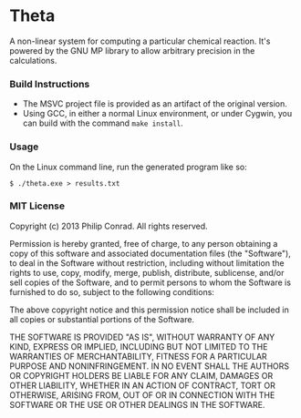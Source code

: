 Theta
=======

A non-linear system for computing a particular chemical reaction. It's powered by the GNU MP 
library to allow arbitrary precision in the calculations.


### Build Instructions
 - The MSVC project file is provided as an artifact of the original version.
 - Using GCC, in either a normal Linux environment, or under Cygwin, you can 
   build with the command `make install`.

### Usage
On the Linux command line, run the generated program like so:

`$ ./theta.exe > results.txt`


### MIT License
Copyright (c) 2013 Philip Conrad.
All rights reserved.

Permission is hereby granted, free of charge, to any person obtaining a copy
of this software and associated documentation files (the "Software"), to deal
in the Software without restriction, including without limitation the rights
to use, copy, modify, merge, publish, distribute, sublicense, and/or sell
copies of the Software, and to permit persons to whom the Software is
furnished to do so, subject to the following conditions:

The above copyright notice and this permission notice shall be included in
all copies or substantial portions of the Software.

THE SOFTWARE IS PROVIDED "AS IS", WITHOUT WARRANTY OF ANY KIND, EXPRESS OR
IMPLIED, INCLUDING BUT NOT LIMITED TO THE WARRANTIES OF MERCHANTABILITY,
FITNESS FOR A PARTICULAR PURPOSE AND NONINFRINGEMENT. IN NO EVENT SHALL THE
AUTHORS OR COPYRIGHT HOLDERS BE LIABLE FOR ANY CLAIM, DAMAGES OR OTHER
LIABILITY, WHETHER IN AN ACTION OF CONTRACT, TORT OR OTHERWISE, ARISING FROM,
OUT OF OR IN CONNECTION WITH THE SOFTWARE OR THE USE OR OTHER DEALINGS IN
THE SOFTWARE.

